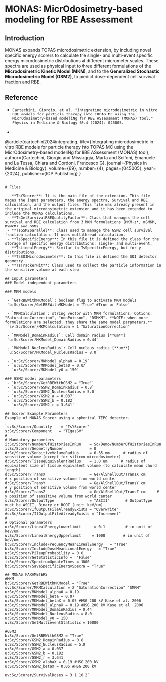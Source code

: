 # MONAS: MicrOdosimetry-based modeling for RBE Assessment

 ## Introduction
 MONAS expands TOPAS microdosimetric extension, by including novel specific energy scorers to calculate the single- and multi-event specific energy microdosimetric distributions at different micrometer scales. These spectra are used as physical input to three different formulations of the **Microdosimetric Kinetic Model (MKM)**, and to the **Generalized Stochastic Microdosimetric Model (GSM2)**, to predict dose-dependent cell survival fraction and RBE.

## Reference
- ```Cartechini, Giorgio, et al. "Integrating microdosimetric in vitro RBE models for particle therapy into TOPAS MC using the MicrOdosimetry-based modeliNg for RBE ASsessment (MONAS) tool." Physics in Medicine & Biology 69.4 (2024): 045005.```
- ```
@article{cartechini2024integrating,
  title={Integrating microdosimetric in vitro RBE models for particle therapy into TOPAS MC using the MicrOdosimetry-based modeliNg for RBE ASsessment (MONAS) tool},
  author={Cartechini, Giorgio and Missiaggia, Marta and Scifoni, Emanuele and La Tessa, Chiara and Cordoni, Francesco G},
  journal={Physics in Medicine \& Biology},
  volume={69},
  number={4},
  pages={045005},
  year={2024},
  publisher={IOP Publishing}
}
```

# Files

 - **TsYScorer**: It is the main file of the extension. This file mages the input parameters, the energy spectra, Survival and RBE calculation, and the output files. This file was already present in the original microdosimetric extension and it has been extended to include the MONAS calculations.
 - **TsGetSurvivalRBEQualityFactor**: Class that manages the cell survival and RBE calculation from 3 MKM formulations (MKM-z*, mSMKM, DSMKM) and GSM2.
 - **TsGSM2parallel**: Class used to manage the GSM2 cell survival fraction calculation. It uses multithread calculation.
 - **TsSpecificEnergy**: In this file it is defined the class for the storage of specific energy distributions: single- and multi-event.
 - **TsLinealEnergy**: Similar to TsSpecificEnergy, but for y-distributions.
 - **TsSOIMicrodosimeter**: In this file is defined the SOI detector geometry. 
 - **TsTrackerHit**: Class used to collect the particle information in the sensitive volume at each step 

## Input parameters
### Model independent parameters

### MKM models

 - `GetRBEWithMKModel`: boolean flag to activate MKM models
 `b:Sc/Scorer/GetRBEWithMKModel = "True" #True or False`

 - `MKMCalculation`: string vector with MKM formulations. Options: "SaturationCorrection", "nonPoisson", "DSMKM". **NOTE: when more formulations are selected, they share the same model parameters.**
 `sv:Sc/Scorer/MKMCalculation = 1 "SaturationCorrection"`
 
 - `MKModel_DomainRadius`: Cell domain radius [**um**]
 `u:Sc/Scorer/MKModel_DomainRadius = 0.44`
 
 - `MKModel_NucleusRadius`: Cell nucleus radius [**um**]
 `u:Sc/Scorer/MKModel_NucleusRadius = 8.0`
 
 - `u:Sc/Scorer/MKModel_alpha0 = 0.19`
 - `u:Sc/Scorer/MKModel_beta0 = 0.07`
 - `u:Sc/Scorer/MKModel_y0 = 150`
 
### GSM2 model parameters
 - `b:Sc/Scorer/GetRBEWithGSM2 = "True"`
 - `u:Sc/Scorer/GSM2_DomainRadius = 0.8`
 - `u:Sc/Scorer/GSM2_NucleusRadius = 5.0`
 - `u:Sc/Scorer/GSM2_a = 0.037`
 - `u:Sc/Scorer/GSM2_b = 0.182`
 - `u:Sc/Scorer/GSM2_r = 3.641`

## Scorer Example Parameters
Example of MONAS Scorer using a spherical TEPC detector.

`s:Sc/Scorer/Quantity    = "TsYScorer"
s:Sc/Scorer/Component   = "TEgasSV"
#
# Mandatory parameters
i:Sc/Scorer/NumberOfHistoriesInRun    = So/Demo/NumberOfHistoriesInRun
i:Sc/Scorer/GeometryNumber            = 0
d:Sc/Scorer/SensitiveVolumeRadius     = 6.35 mm      # radius of sensitive volume (except for silicon microdosimeter)
d:Sc/Scorer/TissueEquivalentRadius    = 1.0 um      # radius of equivalent size of tissue equivalent volume (to calculate mean chord length)
d:Sc/Scorer/TransX                    = Ge/AlShellOut/TransX cm          # x position of sensitive volume from world center
d:Sc/Scorer/TransY                    = Ge/AlShellOut/TransY cm          # y position of sensitive volume from world center
d:Sc/Scorer/TransZ                    = Ge/AlShellOut/TransZ cm     # y position of sensitive volume from world center
s:Sc/Scorer/OutputType                = "ASCII"       # OutputType must be ASCII, Binary or ROOT (unit: keV/um)
s:Sc/Scorer/IfOutputFileAlreadyExists = "Overwrite"
#s:Sc/Scorer/IfOutputFileAlreadyExists = "Increment"
#
# Optional parameters
u:Sc/Scorer/LinealEnergyLowerlimit      = 0.1         # in unit of keV/um
u:Sc/Scorer/LinealEnergyUpperlimit     = 1000        # in unit of keV/um
b:Sc/Scorer/IncludeFrequencyMeanLinealEnergy   = "True"
b:Sc/Scorer/IncludeDoseMeanLinealEnergy   = "True"
u:Sc/Scorer/PileupProbability = 0.0
b:Sc/Scorer/GetStatisticInfo =  "False"
i:Sc/Scorer/SpectrumUpdateTimes = 1000
b:Sc/Scorer/SaveSpecificEnergySpecra = "True"

## MONAS PARAMETERS
#MKM
b:Sc/Scorer/GetRBEWithMKModel = "True"
sv:Sc/Scorer/MKMCalculation = 2 "SaturationCorrection" "SMKM"
u:Sc/Scorer/MKModel_alpha0 = 0.19
u:Sc/Scorer/MKModel_beta = 0.07
u:Sc/Scorer/MKModel_betaX = 0.05 #HSG 200 kV Kase et al. 2006
u:Sc/Scorer/MKModel_alphaX = 0.19 #HSG 200 kV Kase et al. 2006
u:Sc/Scorer/MKModel_DomainRadius = 0.44
u:Sc/Scorer/MKModel_NucleusRadius = 8.0
u:Sc/Scorer/MKModel_y0 = 150
u:Sc/Scorer/SetMultieventStatistic = 10000

#GSM2
b:Sc/Scorer/GetRBEWithGSM2 = "True"
u:Sc/Scorer/GSM2_DomainRadius = 0.8
u:Sc/Scorer/GSM2_NucleusRadius = 5.0
u:Sc/Scorer/GSM2_a = 0.037
u:Sc/Scorer/GSM2_b = 0.182
u:Sc/Scorer/GSM2_r = 3.641
u:Sc/Scorer/GSM2_alphaX = 0.19 #HSG 200 kV
u:Sc/Scorer/GSM2_betaX = 0.05 #HSG 200 kV

uv:Sc/Scorer/SurvivalDoses = 3 1 10 2`


